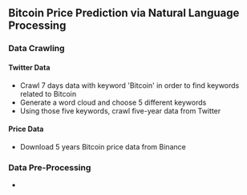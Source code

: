 ## Bitcoin Price Prediction via Natural Language Processing
### Data Crawling
#### Twitter Data
- Crawl 7 days data with keyword 'Bitcoin' in order to find keywords related to Bitcoin
- Generate a word cloud and choose 5 different keywords
- Using those five keywords, crawl five-year data from Twitter
#### Price Data
- Download 5 years Bitcoin price data from Binance
### Data Pre-Processing
- 
